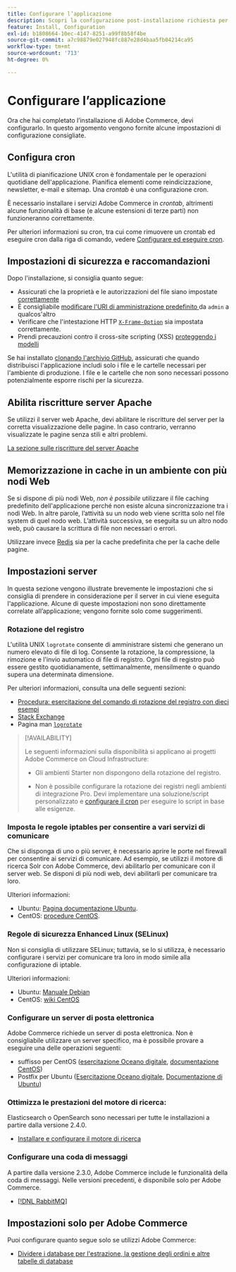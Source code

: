 ```yaml
---
title: Configurare l’applicazione
description: Scopri la configurazione post-installazione richiesta per le distribuzioni Adobe Commerce on-premise.
feature: Install, Configuration
exl-id: b1808664-10ec-4147-8251-a99f8b58f4be
source-git-commit: a7c98879e027948fc887e28d4baa5fb04214ca95
workflow-type: tm+mt
source-wordcount: '713'
ht-degree: 0%

---
```


# Configurare l’applicazione

Ora che hai completato l’installazione di Adobe Commerce, devi configurarlo. In questo argomento vengono fornite alcune impostazioni di configurazione consigliate.

## Configura cron

L&#39;utilità di pianificazione UNIX cron è fondamentale per le operazioni quotidiane dell&#39;applicazione. Pianifica elementi come reindicizzazione, newsletter, e-mail e sitemap. Una *crontab* è una configurazione cron.

È necessario installare i servizi Adobe Commerce in *crontab*, altrimenti alcune funzionalità di base (e alcune estensioni di terze parti) non funzioneranno correttamente.

Per ulteriori informazioni su cron, tra cui come rimuovere un crontab ed eseguire cron dalla riga di comando, vedere [Configurare ed eseguire cron](../../configuration/cli/configure-cron-jobs.md).

## Impostazioni di sicurezza e raccomandazioni

Dopo l&#39;installazione, si consiglia quanto segue:

* Assicurati che la proprietà e le autorizzazioni del file siano impostate [correttamente](../prerequisites/file-system/configure-permissions.md)
* È consigliabile [modificare l&#39;URI di amministrazione predefinito ](../tutorials/admin-uri.md) da `admin` a qualcos&#39;altro
* Verificare che l&#39;intestazione HTTP [`X-Frame-Option`](../../configuration/security/xframe-options.md) sia impostata correttamente.
* Prendi precauzioni contro il cross-site scripting (XSS) [proteggendo i modelli](https://developer.adobe.com/commerce/php/development/security/cross-site-scripting/)

Se hai installato [clonando l&#39;archivio GitHub](https://developer.adobe.com/commerce/contributor/guides/install/clone-repository/), assicurati che quando distribuisci l&#39;applicazione includi solo i file e le cartelle necessari per l&#39;ambiente di produzione. I file e le cartelle che non sono necessari possono potenzialmente esporre rischi per la sicurezza.

## Abilita riscritture server Apache

Se utilizzi il server web Apache, devi abilitare le riscritture del server per la corretta visualizzazione delle pagine. In caso contrario, verranno visualizzate le pagine senza stili e altri problemi.

[La sezione sulle riscritture del server Apache](../prerequisites/web-server/apache.md#apache-rewrites-and-htaccess)

## Memorizzazione in cache in un ambiente con più nodi Web

Se si dispone di più nodi Web, *non è possibile* utilizzare il file caching predefinito dell&#39;applicazione perché non esiste alcuna sincronizzazione tra i nodi Web. In altre parole, l’attività su un nodo web viene scritta solo nel file system di quel nodo web. L’attività successiva, se eseguita su un altro nodo web, può causare la scrittura di file non necessari o errori.

Utilizzare invece [Redis](../../configuration/cache/config-redis.md) sia per la cache predefinita che per la cache delle pagine.

## Impostazioni server

In questa sezione vengono illustrate brevemente le impostazioni che si consiglia di prendere in considerazione per il server in cui viene eseguita l&#39;applicazione. Alcune di queste impostazioni non sono direttamente correlate all’applicazione; vengono fornite solo come suggerimenti.

### Rotazione del registro

L&#39;utilità UNIX `logrotate` consente di amministrare sistemi che generano un numero elevato di file di log. Consente la rotazione, la compressione, la rimozione e l&#39;invio automatico di file di registro. Ogni file di registro può essere gestito quotidianamente, settimanalmente, mensilmente o quando supera una determinata dimensione.

Per ulteriori informazioni, consulta una delle seguenti sezioni:

* [Procedura: esercitazione del comando di rotazione del registro con dieci esempi](https://www.thegeekstuff.com/2010/07/logrotate-examples)
* [Stack Exchange](https://unix.stackexchange.com/questions/85662/how-to-properly-automatically-manually-rotate-log-files-for-production-rails-app)
* Pagina man [`logrotate`](https://linuxconfig.org/logrotate-8-manual-page)

>[!AVAILABILITY]
>
>Le seguenti informazioni sulla disponibilità si applicano ai progetti Adobe Commerce on Cloud Infrastructure:
>
>* Gli ambienti Starter non dispongono della rotazione del registro.
>
>* Non è possibile configurare la rotazione dei registri negli ambienti di integrazione Pro. Devi implementare una soluzione/script personalizzato e [configurare il cron](https://experienceleague.adobe.com/en/docs/commerce-on-cloud/user-guide/configure/app/properties/crons-property) per eseguire lo script in base alle esigenze.

### Imposta le regole iptables per consentire a vari servizi di comunicare

Che si disponga di uno o più server, è necessario aprire le porte nel firewall per consentire ai servizi di comunicare. Ad esempio, se utilizzi il motore di ricerca Solr con Adobe Commerce, devi abilitarlo per comunicare con il server web. Se disponi di più nodi web, devi abilitarli per comunicare tra loro.

Ulteriori informazioni:

* Ubuntu: [Pagina documentazione Ubuntu](https://help.ubuntu.com/community/IptablesHowTo).
* CentOS: [procedure CentOS](https://wiki.centos.org/HowTos%282f%29Network%282f%29IPTables.html).

### Regole di sicurezza Enhanced Linux (SELinux)

Non si consiglia di utilizzare SELinux; tuttavia, se lo si utilizza, è necessario configurare i servizi per comunicare tra loro in modo simile alla configurazione di iptable.

Ulteriori informazioni:

* Ubuntu: [Manuale Debian](https://debian-handbook.info/browse/stable/sect.selinux.html)
* CentOS: [wiki CentOS](https://wiki.centos.org/HowTos/SELinux)

### Configurare un server di posta elettronica

Adobe Commerce richiede un server di posta elettronica. Non è consigliabile utilizzare un server specifico, ma è possibile provare a eseguire una delle operazioni seguenti:

* suffisso per CentOS ([esercitazione Oceano digitale](https://www.digitalocean.com/community/tutorials/how-to-install-postfix-on-centos-6), [documentazione CentOS](https://www.centos.org))
* Postfix per Ubuntu ([Esercitazione Oceano digitale](https://www.digitalocean.com/community/tutorials/how-to-install-and-setup-postfix-on-ubuntu-14-04), [Documentazione di Ubuntu](https://help.ubuntu.com/community/MailServer))

### Ottimizza le prestazioni del motore di ricerca:

Elasticsearch o OpenSearch sono necessari per tutte le installazioni a partire dalla versione 2.4.0.

* [Installare e configurare il motore di ricerca](../../configuration/search/overview-search.md)

### Configurare una coda di messaggi

A partire dalla versione 2.3.0, Adobe Commerce include le funzionalità della coda di messaggi. Nelle versioni precedenti, è disponibile solo per Adobe Commerce.

* [[!DNL RabbitMQ]](../../configuration/queues/message-queue-framework.md)

## Impostazioni solo per Adobe Commerce

Puoi configurare quanto segue solo se utilizzi Adobe Commerce:

* [Dividere i database per l&#39;estrazione, la gestione degli ordini e altre tabelle di database](../../configuration/storage/multi-master.md)
